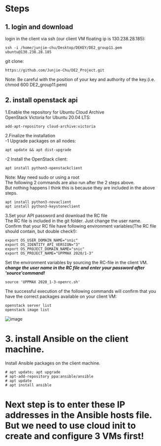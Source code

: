 # Steps
## 1. login and download
login in the client via ssh (our client VM floating ip is 130.238.28.185):    
```
ssh -i /home/junjie-chu/Desktop/DEKEY/DE2_group11.pem ubuntu@130.238.28.185
```
git clone:
```
https://github.com/Junjie-Chu/DE2_Project.git
```
Note: Be careful with the position of your key and authority of the key.(i.e. chmod 600 DE2_group11.pem)

## 2. install openstack api
1.Enable the repository for Ubuntu Cloud Archive  
OpenStack Victoria for Ubuntu 20.04 LTS:
```
add-apt-repository cloud-archive:victoria
```
2.Finalize the installation  
 -1 Upgrade packages on all nodes:  
 ```
 apt update && apt dist-upgrade
 ```  
 -2 Install the OpenStack client:  
 ```
 apt install python3-openstackclient
 ```
Note: May need sudo or using a root  
The following 2 commands are also run after the 2 steps above.  
But nothing happens I think this is because they are included in the above steps.  
```
apt install python3-novaclient
apt install python3-keystoneclient
```
3.Set your API password and download the RC file  
The RC file is included in the git folder. Just change the user name.  
Confirm that your RC file have following environment variables(The RC file should contain, but double check!):  
```
export OS_USER_DOMAIN_NAME="snic"
export OS_IDENTITY_API_VERSION="3"
export OS_PROJECT_DOMAIN_NAME="snic"
export OS_PROJECT_NAME="UPPMAX 2020/1-3"
```
Set the environment variables by sourcing the RC-file in the client VM.  
***change the user name in the RC file and enter your password after 'source'command!***
```
source 'UPPMAX 2020_1-3-openrc.sh'
```
The successful execution of the following commands will confirm that you have the correct 
packages available on your client VM:  
```
openstack server list
openstack image list
```
![image](https://user-images.githubusercontent.com/65893273/118350121-a6e26780-b587-11eb-97cd-d153329c0d05.png)
# 3. install Ansible on the client machine.
Install Ansible packages on the client machine.  
```
# apt update; apt upgrade
# apt-add-repository ppa:ansible/ansible
# apt update
# apt install ansible
```
# Next step is to enter these IP addresses in the Ansible hosts file. But we need to use cloud init to create and configure 3 VMs first!

